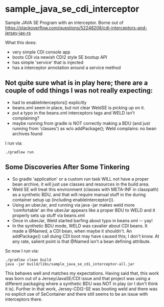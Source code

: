 # sample_java_se_cdi_interceptor
Sample JAVA SE Program with an interceptor.  Borne out of https://stackoverflow.com/questions/52248208/cdi-interceptors-and-jersey-jax-rs


What this does: 
* very simple CDI console app
* boots CDI via newish CDI2 style SE bootup API
* has simple 'service' that is injected
* has a interceptor annotation around a service method


## Not quite sure what is in play here; there are a couple of odd things I was not really expecting: 

* had to enableInterceptors() explicitly
* beans.xml seem in place, but not clear WeldSE is picking up on it. 
* put a typo in the beans.xml interceptors tags and WELD isn't complaining?
* maybe running from gradle is NOT correctly making a BDU (and just running from 'classes') as w/o addPackage(); Weld complains: no bean archives found


I run via: 
```
./gradlew run
```

## Some Discoveries After Some Tinkering

* So gradle 'application' or a custom run task WILL not have a proper bean archive, it will just use classes and resources in the build area. 
* Weld SE will treat this environment (classes with META-INF in classpath) as a synthetic BDU, and that will require manual stuff in the during container setup up (including enableInterceptor()). 
* Using an uberJar, and running via java -jar makes weld more 'comfortable' an the uberJar appears like a proper BDU to WELD and it properly sets up stuff via beans.xml
* Once in uberJar, Weld started barfing about typo in beans.xml -- yay!
* In the synthetic BDU mode, WELD was cavalier about CDI beans. It made a @Named, a CDI bean, when maybe it shouldn't. An addPackage() call duing CDI boot may have caused this; I don't know. At any rate, salient point is that @Named isn't a bean defining attribute. 


So now I run via: 
```
./gradlew clean build
java -jar build/libs/sample_java_se_cdi_interceptor-all.jar
```

This behaves well and matches my expectations.  Having said that, this work was 
born out of a Jersey/JavaSE/CDI issue and that project was using a different packaging
where a synthetic BDU was NOT in play (or I don't think it is).  Further in that
work, Jersey-CDI2-SE was booting weld and there was no explicit use of SeContainer
and there still seems to be an issue with interceptors there. 

